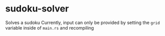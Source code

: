 # sudoku-solver

Solves a sudoku
Currently, input can only be provided by setting the `grid` variable inside of `main.rs` and recompiling
